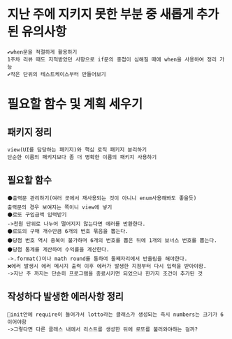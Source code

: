 # 지난 주에 지키지 못한 부분 중 새롭게 추가된 유의사항
    ✔when문을 적절하게 활용하기
    1주차 리뷰 때도 지적받았던 사항으로 if문의 중첩이 심해질 때에 when을 사용하여 정리 가능
    ✔작은 단위의 테스트케이스부터 만들어보기

# 필요할 함수 및 계획 세우기
## 패키지 정리
    view(UI를 담당하는 패키지)와 핵심 로직 패키지 분리하기
    단순한 이름의 패키지보다 좀 더 명확한 이름의 패키지 사용하기
## 필요할 함수
    ⚫출력문 관리하기(여러 곳에서 재사용되는 것이 아니니 enum사용해봐도 좋을듯)
    출력문의 경우 보여지는 쪽이니 view에 넣기
    ⚫로또 구입금액 입력받기
    ->천원 단위로 나누어 떨어지지 않는다면 에러를 반환한다.
    ⚫로또의 구매 개수만큼 6개의 번호 묶음을 뽑는다.
    ⚫당첨 번호 역시 중복이 불가하며 6개의 번호를 뽑은 뒤에 1개의 보너스 번호를 뽑는다.
    ⚫당첨 통계를 계산하여 수익률을 계산한다.
    ->.format()이나 math round를 통하여 둘째자리에서 반올림을 해야한다.
    ❌에러 발생시 에러 메시지 출력 이후 에러가 발생한 지점부터 다시 입력을 받아야함.
    ->지난 주 까지는 단순히 프로그램을 종료시키면 되었으나 한가지 조건이 추가된 것
## 작성하다 발생한 에러사항 정리
    🔴init안에 require이 들어가서 lotto라는 클래스가 생성되는 즉시 numbers는 크기가 6이어야함
    ->그렇다면 다른 클래스 내에서 리스트를 생성한 뒤에 로또를 불러와야하는 걸까?